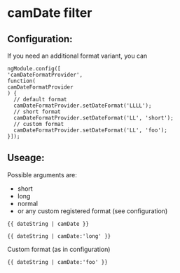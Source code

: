 # camDate filter

## Configuration:

If you need an additional format variant, you can

````
ngModule.config([
'camDateFormatProvider',
function(
camDateFormatProvider
) {
  // default format
  camDateFormatProvider.setDateFormat('LLLL');
  // short format
  camDateFormatProvider.setDateFormat('LL', 'short');
  // custom format
  camDateFormatProvider.setDateFormat('LL', 'foo');
}]);
````


## Useage:

Possible arguments are:
 - short
 - long
 - normal 
 - or any custom registered format (see configuration)

````
{{ dateString | camDate }}
````

````
{{ dateString | camDate:'long' }}
````

Custom format (as in configuration)

````
{{ dateString | camDate:'foo' }}
````

